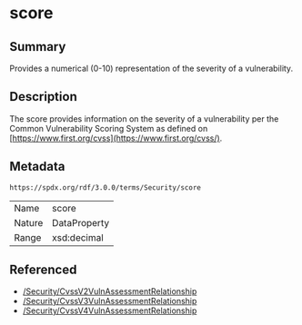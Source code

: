 <!-- Automatically generated by spec-parser v2.3.0 on 2024-07-29T18:25:30.305944+00:00 -->
<!-- SPDX-License-Identifier: Community-Spec-1.0 -->

# score

## Summary

Provides a numerical (0-10) representation of the severity of a vulnerability.


## Description

The score provides information on the severity of a vulnerability per the
Common Vulnerability Scoring System as defined on [https://www.first.org/cvss](https://www.first.org/cvss/).


## Metadata

`https://spdx.org/rdf/3.0.0/terms/Security/score`


| | |
|---|---|
| Name | score |
| Nature | DataProperty |
| Range | xsd:decimal |




## Referenced

- [/Security/CvssV2VulnAssessmentRelationship](../../Security/Classes/CvssV2VulnAssessmentRelationship.md)
- [/Security/CvssV3VulnAssessmentRelationship](../../Security/Classes/CvssV3VulnAssessmentRelationship.md)
- [/Security/CvssV4VulnAssessmentRelationship](../../Security/Classes/CvssV4VulnAssessmentRelationship.md)


